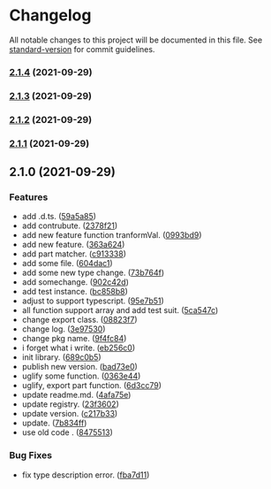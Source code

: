 # Changelog

All notable changes to this project will be documented in this file. See [standard-version](https://github.com/conventional-changelog/standard-version) for commit guidelines.

### [2.1.4](https://github.com/xiamu14/data-matcher/compare/v2.1.3...v2.1.4) (2021-09-29)

### [2.1.3](https://github.com/xiamu14/data-matcher/compare/v2.1.2...v2.1.3) (2021-09-29)

### [2.1.2](https://github.com/xiamu14/data-matcher/compare/v2.1.1...v2.1.2) (2021-09-29)

### [2.1.1](https://github.com/xiamu14/data-matcher/compare/v2.1.0...v2.1.1) (2021-09-29)

## 2.1.0 (2021-09-29)


### Features

* add .d.ts. ([59a5a85](https://github.com/xiamu14/data-matcher/commit/59a5a8516f8837b578b163d3635b3fce519f2555))
* add contrubute. ([2378f21](https://github.com/xiamu14/data-matcher/commit/2378f212430c6d0845de16de570c545ed06eef54))
* add new feature function tranformVal. ([0993bd9](https://github.com/xiamu14/data-matcher/commit/0993bd909984772be427a63d88a19245a77bb073))
* add new feature. ([363a624](https://github.com/xiamu14/data-matcher/commit/363a62434a08fe60396cbf505f208c609462bfe6))
* add part matcher. ([c913338](https://github.com/xiamu14/data-matcher/commit/c9133384e41328694aa128c0f3d697a0ce08fe89))
* add some file. ([604dac1](https://github.com/xiamu14/data-matcher/commit/604dac1b261bae0789941bc63491a55a38a32815))
* add some new type change. ([73b764f](https://github.com/xiamu14/data-matcher/commit/73b764fafe1c538df49064c82df6a80f2bd26823))
* add somechange. ([902c42d](https://github.com/xiamu14/data-matcher/commit/902c42da82b85b51229f4513fac570ef02b254d7))
* add test instance. ([bc858b8](https://github.com/xiamu14/data-matcher/commit/bc858b8cb90399da1d6915c28448459a746e5b5b))
* adjust to support typescript. ([95e7b51](https://github.com/xiamu14/data-matcher/commit/95e7b517c3cc977e63bc979a40373861fd4cfc8f))
* all function support array and add test suit. ([5ca547c](https://github.com/xiamu14/data-matcher/commit/5ca547c90371b2e6b327537c0fdc47fda679bd71))
* change export class. ([08823f7](https://github.com/xiamu14/data-matcher/commit/08823f7100e90a7180cafe5f1f54f3ec9e368388))
* change log. ([3e97530](https://github.com/xiamu14/data-matcher/commit/3e975301bbc81256050b4513c824762e62418e01))
* change pkg name. ([9f4fc84](https://github.com/xiamu14/data-matcher/commit/9f4fc845ccb575d272dfcf9d2d45ec14992b4eb6))
* i forget what i write. ([eb256c0](https://github.com/xiamu14/data-matcher/commit/eb256c0e78068f13732d6b9975f072c9a350ff33))
* init library. ([689c0b5](https://github.com/xiamu14/data-matcher/commit/689c0b54caae98b1333a9e27caabb0d6fa05d262))
* publish new version. ([bad73e0](https://github.com/xiamu14/data-matcher/commit/bad73e084e4cfe89aa4855c0327b8ea465f84bb0))
* uglify some function. ([0363e44](https://github.com/xiamu14/data-matcher/commit/0363e44aa55b5a96b8a4caa5b994ebc7e19afae5))
* uglify, export part function. ([6d3cc79](https://github.com/xiamu14/data-matcher/commit/6d3cc79ea744fcddda752a3c54fc59fd6f943cf0))
* update readme.md. ([4afa75e](https://github.com/xiamu14/data-matcher/commit/4afa75ea689ae338213a3141626b207ba6d9cef7))
* update registry. ([23f3602](https://github.com/xiamu14/data-matcher/commit/23f3602b35d3cf6da48757f56975843d0744d568))
* update version. ([c217b33](https://github.com/xiamu14/data-matcher/commit/c217b338a4aa5d6b238ef7c7a002291f60f3d724))
* update. ([7b834ff](https://github.com/xiamu14/data-matcher/commit/7b834ffcf1084cf8b69bca762b3cfbdcaea80518))
* use old code . ([8475513](https://github.com/xiamu14/data-matcher/commit/84755133b4cf7c6902194ecdef21fb5f25bf4896))


### Bug Fixes

* fix type description error. ([fba7d11](https://github.com/xiamu14/data-matcher/commit/fba7d11fdda590d400afd55f419adb171220ae5b))
